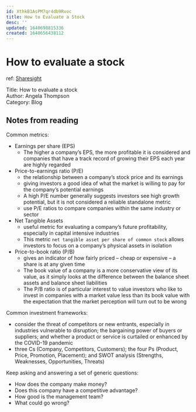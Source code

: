 ```yaml
---
id: XthkB1AsPM7qr4db9Rvoc
title: How to Evaluate a Stock
desc: ''
updated: 1640698815336
created: 1640656438112
---
```

# How to evaluate a stock
ref: [Sharesight](https://www.sharesight.com/blog/how-to-evaluate-a-stock/)

Title: How to evaluate a stock  
Author: Angela Thompson  
Category: Blog 

## Notes from reading

Common metrics:
- Earnings per share (EPS)
    - The higher a company’s EPS, the more profitable it is considered and companies that have a track record of growing their EPS each year are highly regarded
- Price-to-earnings ratio (P/E)
    - the relationship between a company’s stock price and its earnings
    - giving investors a good idea of what the market is willing to pay for the company’s potential earnings
    - A high P/E number generally suggests investors see high growth potential, but it is not considered a reliable standalone metric
    - use P/E ratios to compare companies within the same industry or sector
- Net Tangible Assets
    - useful metric for evaluating a company’s future profitability, especially in capital intensive industries
    - This metric `net tangible asset per share of common stock` allows investors to focus on a company’s physical assets in isolation
- Price-to-book ratio (P/B)
    - gives an indicator of how fairly priced – cheap or expensive – a share is at any given time
    - The book value of a company is a more conservative view of its value, as it simply looks at the difference between the balance sheet assets and balance sheet liabilities
    - The P/B ratio is of particular interest to value investors who like to invest in companies with a market value less than its book value with the expectation that the market perception will turn out to be wrong

Common investment frameworks:
- consider the threat of competitors or new entrants, especially in industries vulnerable to disruption; the bargaining power of buyers or suppliers; and whether a product or service is curtailed or enhanced by the COVID-19 pandemic
-  three Cs (Company, Competitors, Customers); the four Ps (Product, Price, Promotion, Placement); and SWOT analysis (Strengths, Weaknesses, Opportunities, Threats)

Keep asking and answering a set of generic questions:
- How does the company make money?
- Does this company have a competitive advantage?
- How good is the management team?
- What could go wrong?
